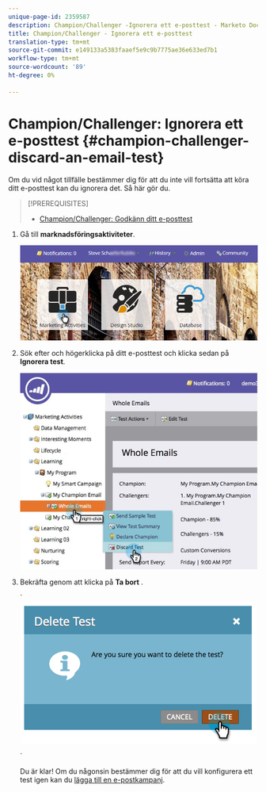 ```yaml
---
unique-page-id: 2359587
description: Champion/Challenger -Ignorera ett e-posttest - Marketo Docs - produktdokumentation
title: Champion/Challenger - Ignorera ett e-posttest
translation-type: tm+mt
source-git-commit: e149133a5383faaef5e9c9b7775ae36e633ed7b1
workflow-type: tm+mt
source-wordcount: '89'
ht-degree: 0%

---
```



# Champion/Challenger: Ignorera ett e-posttest {#champion-challenger-discard-an-email-test}

Om du vid något tillfälle bestämmer dig för att du inte vill fortsätta att köra ditt e-posttest kan du ignorera det. Så här gör du.

>[!PREREQUISITES]
>
>* [Champion/Challenger: Godkänn ditt e-posttest](champion-challenger-approve-your-email-test.md)

>



1. Gå till **marknadsföringsaktiviteter**.

   ![](assets/login-marketing-activities-3.png)

1. Sök efter och högerklicka på ditt e-posttest och klicka sedan på **Ignorera test**.

   ![](assets/champion5.jpg)

1. Bekräfta genom att klicka på **Ta bort** .

   ` ![](assets/image2014-9-15-14-3a17-3a11.png)

   `

   Du är klar! Om du någonsin bestämmer dig för att du vill konfigurera ett test igen kan du [lägga till en e-postkampanj](add-an-email-champion-challenger.md).

